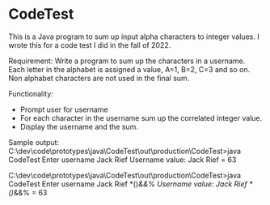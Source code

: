 # CodeTest
This is a Java program to sum up input alpha characters to integer values.  I wrote this for a code test I did in the fall of 2022.  

Requirement:
Write a program to sum up the characters in a username.  Each letter in the alphabet is assigned a value, A=1, B=2, C=3 and so on.
Non alphabet characters are not used in the final sum.

Functionality:
- Prompt user for username
- For each character in the username sum up the correlated integer value.
- Display the username and the sum.


Sample output:
C:\dev\code\prototypes\java\CodeTest\out\production\CodeTest>java CodeTest
Enter username
Jack Rief
Username value: Jack Rief = 63

C:\dev\code\prototypes\java\CodeTest\out\production\CodeTest>java CodeTest
Enter username
Jack Rief *()_&&%
Username value: Jack Rief *()_&&% = 63
